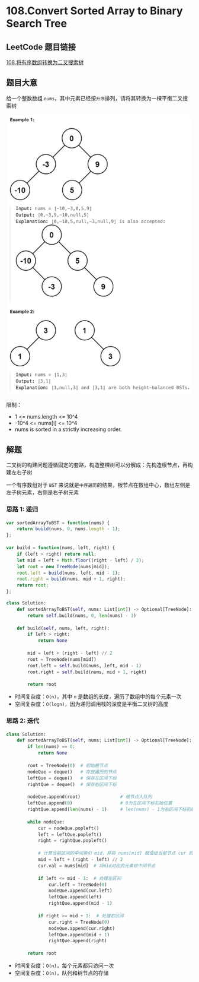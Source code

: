 # 108.Convert Sorted Array to Binary Search Tree 

## LeetCode 题目链接

[108.将有序数组转换为二叉搜索树](https://leetcode.cn/problems/convert-sorted-array-to-binary-search-tree/)

## 题目大意

给一个整数数组 `nums`，其中元素已经按`升序`排列，请将其转换为一棵平衡二叉搜索树

![alt text](images/example108.png)

限制：
- 1 <= nums.length <= 10^4
- -10^4 <= nums[i] <= 10^4
- nums is sorted in a strictly increasing order.

## 解题

二叉树的构建问题遵循固定的套路，构造整棵树可以分解成：先构造根节点，再构建左右子树

一个有序数组对于 `BST` 来说就是`中序遍历`的结果，根节点在数组中心，数组左侧是左子树元素，右侧是右子树元素

### 思路 1: 递归

```js
var sortedArrayToBST = function(nums) {
    return build(nums, 0, nums.length - 1);
};

var build = function(nums, left, right) {
    if (left > right) return null;
    let mid = left + Math.floor((right - left) / 2);
    let root = new TreeNode(nums[mid]);
    root.left = build(nums, left, mid - 1);
    root.right = build(nums, mid + 1, right);
    return root;
};
```
```python
class Solution:
    def sortedArrayToBST(self, nums: List[int]) -> Optional[TreeNode]:
        return self.build(nums, 0, len(nums) - 1)
    
    def build(self, nums, left, right):
        if left > right:
            return None
        
        mid = left + (right - left) // 2
        root = TreeNode(nums[mid])
        root.left = self.build(nums, left, mid - 1)
        root.right = self.build(nums, mid + 1, right)
        
        return root
```

- 时间复杂度：`O(n)`，其中 `n` 是数组的长度，遍历了数组中的每个元素一次
- 空间复杂度：`O(logn)`，因为递归调用栈的深度是平衡二叉树的高度

### 思路 2: 迭代

```python
class Solution:
    def sortedArrayToBST(self, nums: List[int]) -> Optional[TreeNode]:
        if len(nums) == 0:
            return None
        
        root = TreeNode(0)  # 初始根节点
        nodeQue = deque()   # 存放遍历的节点
        leftQue = deque()   # 保存左区间下标
        rightQue = deque()  # 保存右区间下标

        nodeQue.append(root)               # 根节点入队列
        leftQue.append(0)                  # 0为左区间下标初始位置
        rightQue.append(len(nums) - 1)     # len(nums) - 1为右区间下标初始位置

        while nodeQue:
            cur = nodeQue.popleft()
            left = leftQue.popleft()
            right = rightQue.popleft()

            # 计算当前区间的中间索引 mid，并将 nums[mid] 赋值给当前节点 cur 的值。这样保证了树的平衡性，因为总是选择中间值作为节点
            mid = left + (right - left) // 2
            cur.val = nums[mid]  # 将mid对应的元素给中间节点

            if left <= mid - 1:  # 处理左区间
                cur.left = TreeNode(0)
                nodeQue.append(cur.left)
                leftQue.append(left)
                rightQue.append(mid - 1)

            if right >= mid + 1:  # 处理右区间
                cur.right = TreeNode(0)
                nodeQue.append(cur.right)
                leftQue.append(mid + 1)
                rightQue.append(right)
        
        return root
```

- 时间复杂度：`O(n)`，每个元素都只访问一次
- 空间复杂度：`O(n)`，队列和树节点的存储